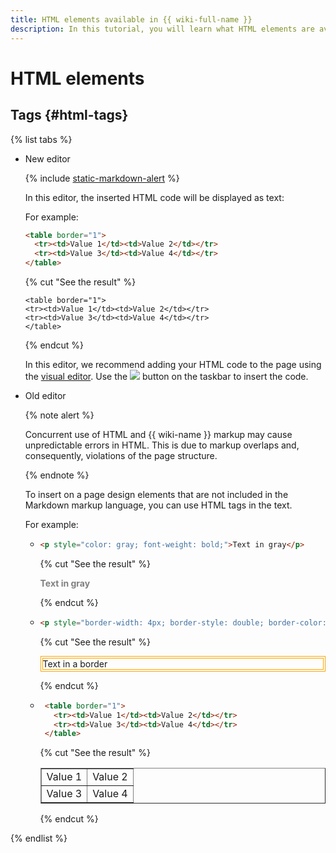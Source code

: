 ```yaml
---
title: HTML elements available in {{ wiki-full-name }}
description: In this tutorial, you will learn what HTML elements are available in {{ wiki-name }}.
---
```


# HTML elements

## Tags {#html-tags}

{% list tabs %}

- New editor

   {% include [static-markdown-alert](../../_includes/wiki/static-markdown-alert.md) %}

   In this editor, the inserted HTML code will be displayed as text:

   For example:

   ```html
   <table border="1">
     <tr><td>Value 1</td><td>Value 2</td></tr>
     <tr><td>Value 3</td><td>Value 4</td></tr>
   </table>
   ```
   {% cut "See the result" %}
   ```
   <table border="1">
   <tr><td>Value 1</td><td>Value 2</td></tr>
   <tr><td>Value 3</td><td>Value 4</td></tr>
   </table>
   ```
   {% endcut %}


   In this editor, we recommend adding your HTML code to the page using the [visual editor](../pages-types.md#new-editor). Use the ![](../../_assets/wiki/svg/link.svg) button on the taskbar to insert the code.

- Old editor

   {% note alert %}

   Concurrent use of HTML and {{ wiki-name }} markup may cause unpredictable errors in HTML. This is due to markup overlaps and, consequently, violations of the page structure.

   {% endnote %}

   To insert on a page design elements that are not included in the Markdown markup language, you can use HTML tags in the text.

   For example:

   * ```html
     <p style="color: gray; font-weight: bold;">Text in gray</p>
     ```
       {% cut "See the result" %}

       <p style="color: gray; font-weight: bold;">Text in gray</p>

       {% endcut %}

   * ```html
     <p style="border-width: 4px; border-style: double; border-color: orange;">Text in a border</p>
     ```

       {% cut "See the result" %}

       <p style="border-width: 4px; border-style: double; border-color: orange;">Text in a border</p>

       {% endcut %}

   * ```html
      <table border="1">
        <tr><td>Value 1</td><td>Value 2</td></tr>
        <tr><td>Value 3</td><td>Value 4</td></tr>
      </table>
      ```

       {% cut "See the result" %}

       <table border="1">
         <tr><td>Value 1</td><td>Value 2</td></tr>
         <tr><td>Value 3</td><td>Value 4</td></tr>
       </table>

       {% endcut %}

{% endlist %}

